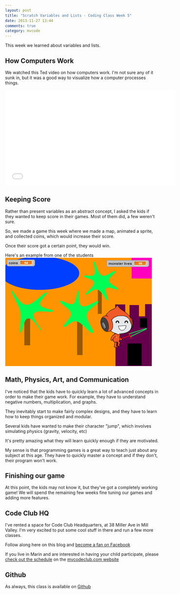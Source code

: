 ```yaml
---
layout: post
title: "Scratch Variables and Lists - Coding Class Week 5"
date: 2013-11-27 13:44
comments: true
category: mvcode
---
```

This week we learned about variables and lists.

## How Computers Work
We watched this Ted video on how computers work.  I'm not sure any of it sunk in, but it was a good way to visualize how a computer processes things.
<iframe width="560" height="315" src="//www.youtube.com/embed/AkFi90lZmXA" frameborder="0" allowfullscreen></iframe>

## Keeping Score
Rather than present variables as an abstract concept, I asked the kids if they wanted to keep score in their games.  Most of them did, a few weren't sure.

So, we made a game this week where we made a map, animated a sprite, and collected coins, which would increase their score.

Once their score got a certain point, they would win.

Here's an example from one of the students
![Coin Game](/images/coin-game.png)

## Math, Physics, Art, and Communication
I've noticed that the kids have to quickly learn a lot of advanced concepts in order to make their game work.  For example, they have to understand negative numbers, multiplication, and graphs.

They inevitably start to make fairly complex designs, and they have to learn how to keep things organized and modular.  

Several kids have wanted to make their character "jump", which involves simulating physics (gravity, velocity, etc)  

It's pretty amazing what they will learn quickly enough if they are motivated.  

My sense is that programming games is a great way to teach just about any subject at this age.  They have to quickly master a concept and if they don't, their program won't work.

## Finishing our game
At this point, the kids may not know it, but they've got a completely working game!  We will spend the remaining few weeks fine tuning our games and adding more features.   

## Code Club HQ
I've rented a space for Code Club Headquarters, at 38 Miller Ave in Mill Valley.  I'm very excited to put some cool stuff in there and run a few more classes.  

Follow along here on this blog and [become a fan on Facebook](http://facebook.com/mvcodeclub)

If you live in Marin and are interested in having your child participate, please [check out the schedule](http://www.mvcodeclub.com/home/winterschedule) on the [mvcodeclub.com website](http://www.mvcodeclub.com)

## Github
As always, this class is available on [Github](https://github.com/tarr11/coding-lessons/blob/master/4th-grade-coders/lesson-5.md)
